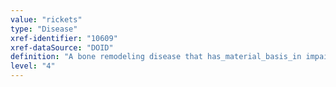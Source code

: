 ```yaml
---
value: "rickets"
type: "Disease"
xref-identifier: "10609"
xref-dataSource: "DOID"
definition: "A bone remodeling disease that has_material_basis_in impaired mineralization or calcification of bones before epiphyseal closure due to deficiency or impaired metabolism of vitamin D, phosphorus or calcium which results_in softening and deformity located_in bone.|Xref MGI."
level: "4"
---
```

